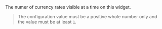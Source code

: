 The numer of currency rates visible at a time on this widget.

> The configuration value must be a positive whole number only and the value must be at least `1`.
